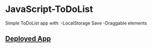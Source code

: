 # JavaScript-ToDoList

Simple ToDoList app with:
-LocalStorage Save
-Draggable elements

## [Deployed App]()
